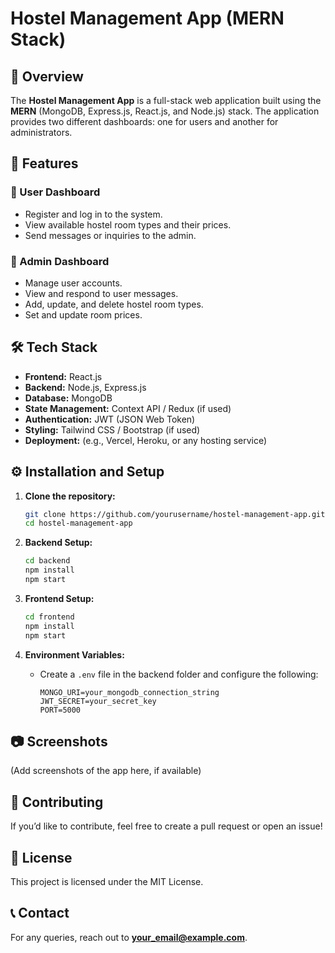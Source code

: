 # Hostel Management App (MERN Stack)

## 📌 Overview
The **Hostel Management App** is a full-stack web application built using the **MERN** (MongoDB, Express.js, React.js, and Node.js) stack. The application provides two different dashboards: one for users and another for administrators.

## 🚀 Features

### 🔹 User Dashboard
- Register and log in to the system.
- View available hostel room types and their prices.
- Send messages or inquiries to the admin.

### 🔹 Admin Dashboard
- Manage user accounts.
- View and respond to user messages.
- Add, update, and delete hostel room types.
- Set and update room prices.

## 🛠️ Tech Stack
- **Frontend:** React.js
- **Backend:** Node.js, Express.js
- **Database:** MongoDB
- **State Management:** Context API / Redux (if used)
- **Authentication:** JWT (JSON Web Token)
- **Styling:** Tailwind CSS / Bootstrap (if used)
- **Deployment:** (e.g., Vercel, Heroku, or any hosting service)

## ⚙️ Installation and Setup

1. **Clone the repository:**
   ```sh
   git clone https://github.com/yourusername/hostel-management-app.git
   cd hostel-management-app
   ```

2. **Backend Setup:**
   ```sh
   cd backend
   npm install
   npm start
   ```

3. **Frontend Setup:**
   ```sh
   cd frontend
   npm install
   npm start
   ```

4. **Environment Variables:**
   - Create a `.env` file in the backend folder and configure the following:
     ```env
     MONGO_URI=your_mongodb_connection_string
     JWT_SECRET=your_secret_key
     PORT=5000
     ```

## 📷 Screenshots
(Add screenshots of the app here, if available)

## 🤝 Contributing
If you’d like to contribute, feel free to create a pull request or open an issue!

## 📜 License
This project is licensed under the MIT License.

## 📞 Contact
For any queries, reach out to **your_email@example.com**.
